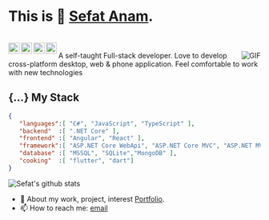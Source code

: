 # This is 🤵 [Sefat Anam](https://www.linkedin.com/in/SefatAnam).

<br />

 <a href="https://www.linkedin.com/in/SefatAnam">
   <img align="left" alt="Sefat's LinkdeIN" width="22px" src="https://cdn.jsdelivr.net/npm/simple-icons@v3/icons/linkedin.svg" />
 </a>
 <a href="https://www.instagram.com/im.sefat/">
   <img align="left" alt="Sefat's Instagram" width="22px" src="https://cdn.jsdelivr.net/npm/simple-icons@v3/icons/instagram.svg" />
 </a>
 <a href="https://www.reddit.com/user/im_sefat/">
   <img align="left" alt="Sefat's Reddit" width="22px" src="https://cdn.jsdelivr.net/npm/simple-icons@v3/icons/reddit.svg" />
 </a>
 <a href="https://leetcode.com/sefatanam/">
   <img align="left" alt="Sefat's Leetcode" width="22px" src="https://cdn.jsdelivr.net/npm/simple-icons@v3/icons/leetcode.svg" />
 </a>
 
<br />

  <img align="right" alt="GIF" src="https://media.giphy.com/media/xTiTnvMb8gkmBvwFiM/giphy.gif" />
A self-taught Full-stack developer. Love to develop cross-platform desktop, web & phone application. Feel comfortable to work with new technologies



## {...} My Stack

```json
{
   "languages":[ "C#", "JavaScript", "TypeScript" ],
   "backend"  :[ ".NET Core" ],
   "frontend" :[ "Angular", "React" ],
   "framework":[ "ASP.NET Core WebApi", "ASP.NET Core MVC", "ASP.NET MVC"],
   "database" :[ "MSSQL", "SQLite","MongoDB" ],
   "cooking"  :[ "flutter", "dart"]
}
```

![Sefat's github stats](https://github-readme-stats.vercel.app/api?username=sefatanam)

- 💬 About my work, project, interest [Portfolio](https://sefatanam.netlify.app).
- 📫 How to reach me: [email](mailto:sefatanam@outlook.com)


